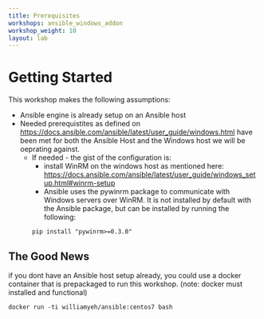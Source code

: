 ```yaml
---
title: Prerequisites
workshops: ansible_windows_addon
workshop_weight: 10
layout: lab
---
```


# Getting Started

This workshop makes the following assumptions:

- Ansible engine is already setup on an Ansible host
- Needed prerequistites as defined on
https://docs.ansible.com/ansible/latest/user_guide/windows.html have
been met for both the Ansible Host and the Windows host we will be
oeprating against. 
    - If needed - the gist of the configuration is: 
        - install WinRM on the windows host as mentioned here: https://docs.ansible.com/ansible/latest/user_guide/windows_setup.html#winrm-setup
        - Ansible uses the pywinrm package to communicate with Windows servers
        over WinRM. It is not installed by default with the Ansible package, but
        can be installed by running the following:
        ```
        pip install "pywinrm>=0.3.0"
        ```



## The Good News

if you dont have an Ansible host setup already, you could use a docker
container that is prepackaged to run this workshop. (note: docker must
installed and functional)
```
docker run -ti williamyeh/ansible:centos7 bash
```

